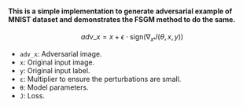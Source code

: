 #### This is a simple implementation to generate adversarial example of MNIST dataset and demonstrates the FSGM method to do the same.

$$
adv\_x = x + \epsilon \cdot \text{sign}(\nabla_x J(\theta, x, y))
$$


- `adv_x`: Adversarial image.
- `x`: Original input image.
- `y`: Original input label.
- `ε`: Multiplier to ensure the perturbations are small.
- `θ`: Model parameters.
- `J`: Loss.

